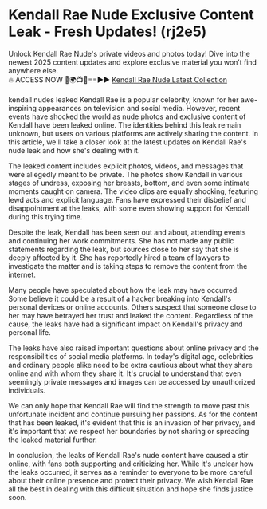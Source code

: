 # Kendall Rae Nude Exclusive Content Leak - Fresh Updates! (rj2e5)

Unlock Kendall Rae Nude's private videos and photos today! Dive into the newest 2025 content updates and explore exclusive material you won’t find anywhere else.
<br>
🔥 ACCESS NOW 🔴🌍📺📱==►► <a href="https://tinyurl.com/4n4u5rde" rel="nofollow">Kendall Rae Nude Latest Collection</a>
<br><br>
kendall nudes leaked
 Kendall Rae is a popular celebrity, known for her awe-inspiring appearances on television and social media. However, recent events have shocked the world as nude photos and exclusive content of Kendall have been leaked online. The identities behind this leak remain unknown, but users on various platforms are actively sharing the content. In this article, we'll take a closer look at the latest updates on Kendall Rae's nude leak and how she's dealing with it. 

The leaked content includes explicit photos, videos, and messages that were allegedly meant to be private. The photos show Kendall in various stages of undress, exposing her breasts, bottom, and even some intimate moments caught on camera. The video clips are equally shocking, featuring lewd acts and explicit language. Fans have expressed their disbelief and disappointment at the leaks, with some even showing support for Kendall during this trying time. 

Despite the leak, Kendall has been seen out and about, attending events and continuing her work commitments. She has not made any public statements regarding the leak, but sources close to her say that she is deeply affected by it. She has reportedly hired a team of lawyers to investigate the matter and is taking steps to remove the content from the internet. 

Many people have speculated about how the leak may have occurred. Some believe it could be a result of a hacker breaking into Kendall's personal devices or online accounts. Others suspect that someone close to her may have betrayed her trust and leaked the content. Regardless of the cause, the leaks have had a significant impact on Kendall's privacy and personal life.

The leaks have also raised important questions about online privacy and the responsibilities of social media platforms. In today's digital age, celebrities and ordinary people alike need to be extra cautious about what they share online and with whom they share it. It's crucial to understand that even seemingly private messages and images can be accessed by unauthorized individuals. 

We can only hope that Kendall Rae will find the strength to move past this unfortunate incident and continue pursuing her passions. As for the content that has been leaked, it's evident that this is an invasion of her privacy, and it's important that we respect her boundaries by not sharing or spreading the leaked material further. 

In conclusion, the leaks of Kendall Rae's nude content have caused a stir online, with fans both supporting and criticizing her. While it's unclear how the leaks occurred, it serves as a reminder to everyone to be more careful about their online presence and protect their privacy. We wish Kendall Rae all the best in dealing with this difficult situation and hope she finds justice soon.
